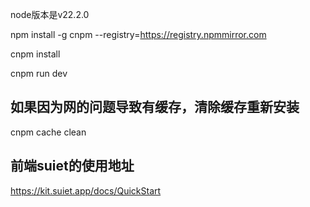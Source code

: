 node版本是v22.2.0

npm install -g cnpm --registry=https://registry.npmmirror.com

cnpm install

cnpm run dev

## 如果因为网的问题导致有缓存，清除缓存重新安装
cnpm cache clean

## 前端suiet的使用地址
https://kit.suiet.app/docs/QuickStart